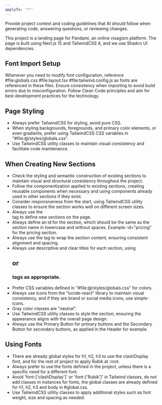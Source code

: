 ```yaml
---
applyTo: '**'
---
```

Provide project context and coding guidelines that AI should follow when generating code, answering questions, or reviewing changes.

This project is a landing page for Pandami, an online visagism platform. The page is built using Next.js 15 and TailwindCSS 4, and we use Shadcn UI dependencies.

## Font Import Setup

Whenever you need to modify font configuration, reference #file:globals.css #file:layout.tsx #file:tailwind.config.js as fonts are referenced in these files. Ensure consistency when importing to avoid build errors due to misconfiguration. Follow Clean Code principles and aim for best development practices for the technology.

## Page Styling

- Always prefer TailwindCSS for styling, avoid pure CSS.
- When styling backgrounds, foregrounds, and primary color elements, or even gradients, prefer using TailwindCSS CSS variables in "#file:@/styles/globals.css".
- Use TailwindCSS utility classes to maintain visual consistency and facilitate code maintenance.

## When Creating New Sections
- Check the styling and semantic construction of existing sections to maintain visual and structural consistency throughout the project.
- Follow the componentization applied to existing sections, creating reusable components when necessary and using components already used in other sections if they exist.
- Consider responsiveness from the start, using TailwindCSS utility classes to ensure the section works well on different screen sizes.
- Always use the <section> tag to define new sections on the page.
- Always define an id for the section, which should be the same as the section name in lowercase and without spaces. Example: id="pricing" for the pricing section.
- Always use the <Container> tag to wrap the section content, ensuring consistent alignment and spacing.
- Always use descriptive and clear titles for each section, using <h2> or <h3> tags as appropriate.
- Prefer CSS variables defined in "#file:@/styles/globals.css" for colors.
- Always use icons from the "lucide-react" library to maintain visual consistency, and if they are brand or social media icons, use simple-icons.
- Gray color classes are "neutral".
- Use TailwindCSS utility classes to style the section, ensuring the appearance aligns with the overall page design.
- Always use the Primary Button for primary buttons and the Secondary Button for secondary buttons, as applied in the Header for example.

## Using Fonts

- There are already global styles for h1, h2, h3 to use the clashDisplay font, and for the rest of project to apply Rubik at :root.
- Always prefer to use the fonts defined in the project, unless there is a specific need for a different font.
- Avoid 'font-['clashDisplay']' or 'font-['Rubik']' in Tailwind classes, do not add classes in instances for fonts, the global classes are already defined for h1, h2, h3 and body in #global.css.
- Use TailwindCSS utility classes to apply additional styles such as font weight, size and spacing as needed.